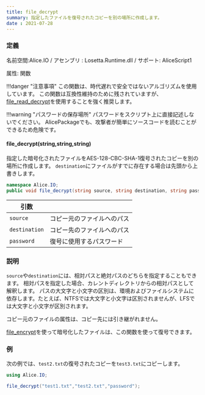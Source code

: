 ```yaml
---
title: file_decrypt
summary: 指定したファイルを復号されたコピーを別の場所に作成します。
date : 2021-07-28
---
```

### 定義
名前空間:Alice.IO / アセンブリ : Losetta.Runtime.dll / サポート: AliceScript1

属性: 関数

!!!danger "注意事項"
    この関数は、時代遅れで安全ではないアルゴリズムを使用しています。
    この関数は互換性維持のために残されていますが、[file_read_decrypt](./file_read_decrypt.md)を使用することを強く推奨します。

!!!warning "パスワードの保存場所"
    パスワードをスクリプト上に直接記述しないでください。
    AlicePackageでも、攻撃者が簡単にソースコードを読むことができるため危険です。

#### file_decrypt(string,string,string)

指定した暗号化されたファイルをAES-128-CBC-SHA-1復号されたコピーを別の場所に作成します。
`destination`にファイルがすでに存在する場合は先頭から上書きします。

```cs title="AliceScript"
namespace Alice.IO;
public void file_decrypt(string source, string destination, string password);
```

|引数| |
|-|-|
|`source`|コピー元のファイルへのパス|
|`destination`|コピー先のファイルへのパス|
|`password`|復号に使用するパスワード|

### 説明
`source`や`destination`には、相対パスと絶対パスのどちらを指定することもできます。
相対パスを指定した場合、カレントディレクトリからの相対パスとして解釈します。
パスの大文字と小文字の区別は、環境およびファイルシステムに依存します。たとえば、NTFSでは大文字と小文字は区別されませんが、LFSでは大文字と小文字が区別されます。

コピー元のファイルの属性は、コピー先には引き継がれません。

[file_encrypt](./file_encrypt.md)を使って暗号化したファイルは、この関数を使って復号できます。
### 例
次の例では、`test2.txt`の復号されたコピーを`test3.txt`にコピーします。

```cs title="AliceScript"
using Alice.IO;

file_decrypt("test1.txt","test2.txt","password");
```